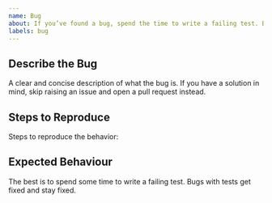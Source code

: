 ```yaml
---
name: Bug
about: If you’ve found a bug, spend the time to write a failing test. Bugs with tests get fixed and stay fixed. If you have a solution in mind, skip raising an issue and open a pull request instead.
labels: bug
---
```

## Describe the Bug
A clear and concise description of what the bug is. If you have a solution in mind, skip raising an issue and open a pull request instead.

## Steps to Reproduce
Steps to reproduce the behavior:

## Expected Behaviour
The best is to spend some time to write a failing test. Bugs with tests get fixed and stay fixed.
